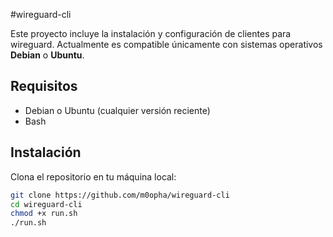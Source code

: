 #wireguard-cli

Este proyecto incluye la instalación y configuración de clientes para wireguard. Actualmente es compatible únicamente con sistemas operativos **Debian** o **Ubuntu**.

## Requisitos

- Debian o Ubuntu (cualquier versión reciente)
- Bash

## Instalación

Clona el repositorio en tu máquina local:

```bash
git clone https://github.com/m0opha/wireguard-cli
cd wireguard-cli
chmod +x run.sh
./run.sh

